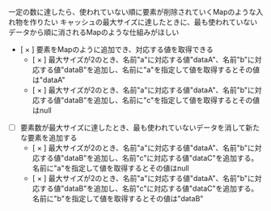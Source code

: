 一定の数に達したら、使われていない順に要素が削除されていくMapのような入れ物を作りたい
キャッシュの最大サイズに達したときに、最も使われていないデータから順に消されるMapのような仕組みがほしい

- [ × ] 要素をMapのように追加でき、対応する値を取得できる
    - [ × ] 最大サイズが2のとき、名前"a"に対応する値"dataA"、名前"b"に対応する値"dataB"を追加し、名前に"a"を指定して値を取得するとその値は"dataA"
    - [ × ] 最大サイズが2のとき、名前"a"に対応する値"dataA"、名前"b"に対応する値"dataB"を追加し、名前に"c"を指定して値を取得するとその値はnull

- [ ] 要素数が最大サイズに達したとき、最も使われていないデータを消して新たな要素を追加する 
    - [ × ] 最大サイズが2のとき、名前"a"に対応する値"dataA"、名前"b"に対応する値"dataB"を追加し、名前"c"に対応する値"dataC"を追加する。名前に"a"を指定して値を取得するとその値はnull
    - [ × ] 最大サイズが2のとき、名前"a"に対応する値"dataA"、名前"b"に対応する値"dataB"を追加し、名前"c"に対応する値"dataC"を追加する。名前に"b"を指定して値を取得するとその値は"dataB"